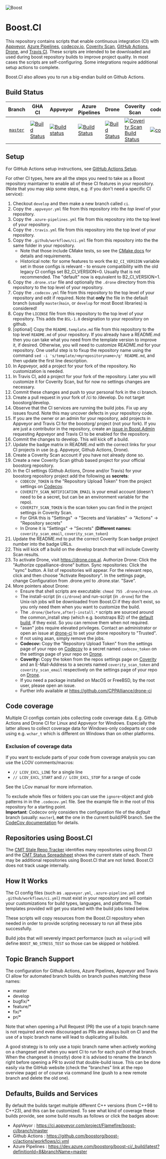 ![Boost](images/boost.png  "Boost")

# Boost.CI

This repository contains scripts that enable continuous integration (CI) with
[Appveyor](https://www.appveyor.com/),
[Azure Pipelines](https://github.com/marketplace/azure-pipelines),
[codecov.io](https://codecov.io/),
[Coverity Scan](https://scan.coverity.com/),
[GitHub Actions](https://github.com/features/actions),
[Drone](https://drone.io/),
and [Travis CI](https://travis-ci.com/).
These scripts are intended to be downloaded and used during boost repository builds to improve project quality.
In most cases the scripts are self-configuring.
Some integrations require additional setup actions to complete.

Boost.CI also allows you to run a big-endian build on Github Actions.

## Build Status

<!-- boost-ci/tools/makebadges.sh --repo boost-ci --appveyorbadge 4wsdaabongbnxc78 --codecovbadge mncfhR5Zjv --coverity boostorg-boost-ci -p -d -n -->
| Branch          | GHA CI | Appveyor | Azure Pipelines | Drone | Coverity Scan | codecov.io |
| :-------------: | ------ | -------- | --------------- | ----- | ------------- | ---------- |
| [`master`](https://github.com/boostorg/boost-ci/tree/master) | [![Build Status](https://github.com/boostorg/boost-ci/actions/workflows/ci.yml/badge.svg?branch=master)](https://github.com/boostorg/boost-ci/actions?query=branch:master) | [![Build status](https://ci.appveyor.com/api/projects/status/4wsdaabongbnxc78/branch/master?svg=true)](https://ci.appveyor.com/project/cppalliance/boost-ci/branch/master) | [![Build Status](https://dev.azure.com/boostorg/boost-ci/_apis/build/status/boostorg.boost-ci?branchName=master)](https://dev.azure.com/boostorg/boost-ci/_build/latest?definitionId=8&branchName=master) | [![Build Status](https://drone.cpp.al/api/badges/boostorg/boost-ci/status.svg?ref=refs/heads/master)](https://drone.cpp.al/boostorg/boost-ci) | [![Coverity Scan Build Status](https://scan.coverity.com/projects/boostorg-boost-ci/badge.svg)](https://scan.coverity.com/projects/boostorg-boost-ci) | [![codecov](https://codecov.io/gh/boostorg/boost-ci/branch/master/graph/badge.svg?token=mncfhR5Zjv)](https://codecov.io/gh/boostorg/boost-ci/tree/master) |

## Setup

For GitHub Actions setup instructions, see [GitHub Actions Setup](SETUP-GHA.md).

For other CI types, here are all the steps you need to take as a Boost repository maintainer to enable all of these CI features in your repository.
(Note that you may skip some steps, e.g. if you don't need a specific CI service):

1. Checkout `develop` and then make a new branch called `ci`.
1. Copy the `.appveyor.yml` file from this repository into the *top level* of your repository.
1. Copy the `.azure-pipelines.yml` file from this repository into the top level of your repository.
1. Copy the `.travis.yml` file from this repository into the top level of your repository.
1. Copy the `.github/workflows/ci.yml` file from this repository into the the same folder in your repository.
    * Note that those include CMake tests, so see the [CMake docs](CMake.md#ci-tests) for details and requirements.
    * Historical note: for some features to work the `B2_CI_VERSION` variable set in those configs is relevant -  to ensure compatibility with the old legacy CI configs set B2_CI_VERSION=0. Usually that is not recommended. The "default" now is equivalent to B2_CI_VERSION=1.
1. Copy the `.drone.star` file and optionally the `.drone` directory from this repository to the top level of your repository.
1. Copy the `.codecov.yml` file from this repository to the top level of your repository and edit if required. Note that **only** the file in the default branch (usually `master`/`main`, or `develop` for most Boost libraries) is considered!
1. Copy the `LICENSE` file from this repository to the top level of your repository.  This adds the `BSL-1.0` designation to your repository on github.
1. [optional] Copy the `README.template.md` file from this repository to the top level `README.md` of your repository.  If you already have a README.md then you can take what you need from the template version to improve it, if desired.  Otherwise, you will need to customize README.md for your repository.  One useful step is to fixup the repository name using the command `sed -i 's/template/<myrepositoryname>/g' README.md`, and then update the first line description.
1. In Appveyor, add a project for your fork of the repository.  No customization is needed.
1. In Travis CI, add a project for your fork of the repository.  Later you will customize it for Coverity Scan, but for now no settings changes are necessary.
1. Commit these changes and push to your personal fork in the ci branch.
1. Create a pull request in your fork of <myrepositoryname>/ci to <myrepositoryname>/develop.  Do not target boostorg/develop.
1. Observe that the CI services are running the build jobs.  Fix up any issues found.  Note this may uncover defects in your repository code.
1. If you are the owner or an admin for your repository, add projects in Appveyor and Travis CI for the boostorg/<myrepositoryname> project (not your fork).  If you are just a contributor in the repository, create an [issue in Boost.Admin](https://github.com/boostorg/admin/issues) requesting Appveyor and Travis CI to be enabled for the repository.
1. Commit the changes to develop.  This will kick off a build.
1. Update the badge matrix in README.md with the correct links for your CI projects in use (e.g. Appveyor, Github Actions, Drone).
1. Create a Coverity Scan account if you have not already done so.
1. Create a new Coverity Scan github based project for your official boostorg repository.
1. In the CI settings (Github Actions, Drone and/or Travis) for your boostorg repository project add the following as **secrets**:
    * `CODECOV_TOKEN` is the "Repository Upload Token" from the project settings on [Codecov](https://codecov.io).
    * `COVERITY_SCAN_NOTIFICATION_EMAIL` is your email account (doesn't need to be a secret, but can be an environment variable for the repo).
    * `COVERITY_SCAN_TOKEN` is the scan token you can find in the project settings in Coverity Scan.
    * For GHA this is "Settings" -> "Secrets and Variables" -> "Actions" -> "Repository secrets"
    * In Drone it is "Settings" -> "Secrets" (**Different names:** `coverity_scan_email`, `coverity_scan_token`)
1. Update the README.md to put the correct Coverity Scan badge project number into the badge URLs.
1. This will kick off a build on the develop branch that will include Coverity Scan results.
1. To activate Drone, visit https://drone.cpp.al. Authorize Drone: Click the "Authorize cppalliance-drone" button. Sync repositories: Click the "sync" button. A list of repositories will appear. For the relevant repo, click and then choose "Activate Repository". In the settings page, change Configuration from .drone.yml to .drone.star. "Save".
1. More pointers about Drone:
    * Ensure that shell scripts are executable: `chmod 755 .drone/drone.sh`
    * The install-script (in `ci/drone`) and run-script (in `.drone`) for the Unix-ish jobs will be downloaded from Boost.CI if they don't exist, so you only need them when you want to customize the build.
    * The `.drone/{before,after}-install.*` scripts are sourced around the common_install step (which e.g. bootstraps B2) of the [default build](.drone/drone.sh), if they exist. So you can remove them when not required.
    * "asan" jobs require elevated privileges. Contact an administrator or open an issue at [drone-ci](https://github.com/CPPAlliance/drone-ci) to set your drone repository to "Trusted".
    * If not using asan, simply remove the jobs.
    * **Codecov:** Copy the "Repository Upload Token" from the settings page of your repo on [Codecov](https://codecov.io) to a secret named `codecov_token` on the settings page of your repo on [Drone](https://drone.cpp.al).
    * **Coverity:** Copy the token from the repos settings page on [Coverity](https://scan.coverity.com/) and an E-Mail-Address to a secrets named `coverity_scan_token` and `coverity_scan_email` respectively on the settings page of your repo on [Drone](https://drone.cpp.al).
    * If you need a package installed on MacOS or FreeBSD, by the root user, please open an issue.
    * Further info available at https://github.com/CPPAlliance/drone-ci

## Code coverage

Multiple CI configs contain jobs collecting code coverage data.
E.g. Github Actions and Drone CI for Linux and Appveyor for Windows.
Especially the latter allows to collect coverage data for Windows-only codeparts or code using e.g. `wchar_t` which is different on Windows than on other platforms.

### Exclusion of coverage data

If you want to exclude parts of your code from coverage analysis you can use the LCOV comments/macros:

- `// LCOV_EXCL_LINE` for a single line
- `// LCOV_EXCL_START` and `// LCOV_EXCL_STOP` for a range of code

See the LCov manual for more information.

To exclude whole files or folders you can use the `ignore`-object and glob patterns in in the `.codecov.yml` file.
See the example file in the root of this repository for a starting point.   
**Important**: Codecov only considers the configuration file of the *default* branch (usually: `master`), **not** the one in the current build/PR branch.
See the [CodeCov documentation](https://docs.codecov.com/docs/codecov-yaml) for details.

## Repositories using Boost.CI

The [CMT Stale Repo Tracker](https://github.com/jeking3/boost-merge-reminder/actions) identifies many repositories using Boost.CI and
the [CMT Status Spreadsheet](https://docs.google.com/spreadsheets/d/1aFdTMdJmmD9L5IyvJx-nj3BrMVztmlNo8QwyEzLD2io/edit?usp=sharing) shows the current state of each.
There may be additional repositories using Boost.CI that are not listed.  Boost.CI does not track usage internally.

## How It Works

The CI config files (such as `.appveyor.yml`, `.azure-pipeline.yml` and `.github/workflows/ci.yml`) must exist in your repository and will contain your customizations for build types, languages, and platforms.
The templates provided will get you started with the build jobs listed below.

These scripts will copy resources from the Boost.CI repository when needed in order to provide scripting necessary to run all these jobs successfully.

Build jobs that will severely impact performance (such as `valgrind`) will define `BOOST_NO_STRESS_TEST` so those can be skipped or hobbled.

## Topic Branch Support

The configuration for Github Actions, Azure Pipelines, Appveyor and Travis CI allow for automated branch builds on branch pushes matching these names:

- master
- develop
- bugfix/*
- feature/*
- fix/*
- pr/*

Note that when opening a Pull Request (PR) the use of a topic branch name is not required and even discouraged as PRs are always built on CI and the use of a topic branch name will lead to duplicating all builds.

A good strategy is to only use a topic branch name when actively working on a changeset and when you want CI to run for each push of that branch.
When the changeset is (mostly) done it is advised to rename the branch right before opening a PR to avoid that double-build issue.
This can be done easily via the GitHub website (check the "branches" link at the repo overview page) or of course via command line (push to a new remote branch and delete the old one).

## Defaults, Builds and Services

By default the builds target multiple different C++ versions (from C++98 to C++23), and this can be customized.
To see what kind of coverage these builds provide, see some build results as follows or click the badges above:

- AppVeyor : https://ci.appveyor.com/project/Flamefire/boost-ci/branch/master
- Github Actions : https://github.com/boostorg/boost-ci/actions/workflows/ci.yml
- Azure Pipelines : https://dev.azure.com/boostorg/boost-ci/_build/latest?definitionId=8&branchName=master
